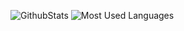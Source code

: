 ![GithubStats](https://github-readme-stats.vercel.app/api?username=eluosir&show_icons=true&theme=dark&count_private=true)
![Most Used Languages](https://github-readme-stats.vercel.app/api/top-langs/?username=eluosir&theme=dark&layout=compact)
